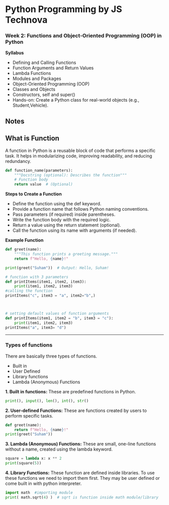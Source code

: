 # Python Programming by JS Technova


### Week 2: Functions and Object-Oriented Programming (OOP) in Python

**Syllabus**
- Defining and Calling Functions
- Function Arguments and Return Values
- Lambda Functions
- Modules and Packages
- Object-Oriented Programming (OOP)
- Classes and Objects
- Constructors, self and super()
- Hands-on: Create a Python class for real-world objects (e.g., Student,Vehicle).


## Notes

## What is Function
A function in Python is a reusable block of code that performs a specific task. It helps in modularizing code, improving readability, and reducing redundancy.

```python
def function_name(parameters):  
    """Docstring (optional): Describes the function"""  
    # Function body  
    return value  # (Optional)  

```
**Steps to Create a Function**
- Define the function using the def keyword.
- Provide a function name that follows Python naming conventions.
- Pass parameters (if required) inside parentheses.
- Write the function body with the required logic.
- Return a value using the return statement (optional).
- Call the function using its name with arguments (if needed).

**Example Function**
```python
def greet(name):  
    """This function prints a greeting message."""  
    return f"Hello, {name}!"  

print(greet("Suham"))  # Output: Hello, Suham!

# function with 3 parameters
def printItems(item1, item2, item3):
    print(item1, item2, item3)
#calling the function
printItems("c", item3 = "a", item2="b",)



# setting default values of function arguments
def printItems(item1, item2 = "b", item3 = "c"):
    print(item1, item2, item3)
printItems("a", item3= "d")

```
---
### Types of functions
There are basically three types of functions.
- Built in
- User Defined
- Library functions
- Lambda (Anonymous) Functions

**1. Built in functions:** These are predefined functions in Python.
```python
print(), input(), len(), int(), str()
```


**2. User-defined Functions:** These are functions created by users to perform specific tasks.
```python
def greet(name):
    return f"Hello, {name}!"    
print(greet("Suham"))  
```

**3. Lambda (Anonymous) Functions:** These are small, one-line functions without a name, created using the lambda keyword.
```python
square = lambda x: x ** 2
print(square(5))  
```

**4. Library Functions:** These function are defined inside libraries. To use these functions we need to import them first. They may be user defined or come built in with python interpreter.

```python
import math  #importing module
print( math.sqrt(4) )  # sqrt is function inside math module/library
```


